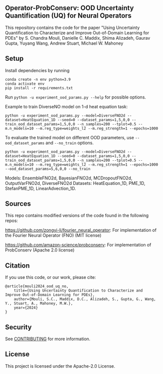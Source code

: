 ## Operator-ProbConserv: OOD Uncertainty Quantification (UQ) for Neural Operators

This repository contains the code for the paper "Using Uncertainty Quantification to Characterize and Improve Out-of-Domain Learning for PDEs" by S. Chandra Mouli, Danielle C. Maddix, Shima Alizadeh, Gaurav Gupta, Yuyang Wang, Andrew Stuart, Michael W. Mahoney

## Setup
Install dependencies by running
```
conda create -n env python=3.9
conda activate env
pip install -r requirements.txt
```

Run `python -u experiment_ood_params.py --help` for possible options.

Example to train DiverseNO model on 1-d heat equation task:
```
python -u experiment_ood_params.py --model=DiverseFNO2d --dataset=HeatEquation_1D --seed=0 --dataset_params=1,5,0,0 --train_ood_dataset_params=1,5,0,0 --n_samples=200 --tplot=0.5 --m.n_models=10 --m.reg_type=weights_l2 --m.reg_strength=1 --epochs=1000
```

To evaluate the trained model on different OOD parameters, use `--ood_dataset_params` and `--no_train` options.
```
python -u experiment_ood_params.py --model=DiverseFNO2d --dataset=HeatEquation_1D --seed=0 --dataset_params=1,5,0,0 --train_ood_dataset_params=1,5,0,0 --n_samples=200 --tplot=0.5 --m.n_models=10 --m.reg_type=weights_l2 --m.reg_strength=1 --epochs=1000 --ood_dataset_params=5,6,0,0 --no_train
```

Models: EnsembleFNO2d, BayesianFNO2d, MCDropoutFNO2d, OutputVarFNO2d, DiverseFNO2d
Datasets: HeatEquation_1D, PME_1D, StefanPME_1D, LinearAdvection_1D.

## Sources
This repo contains modified versions of the code found in the following repos:

https://github.com/zongyi-li/fourier_neural_operator: For implementation of the Fourier Neural Operator (FNO) (MIT license)

https://github.com/amazon-science/probconserv: For implementation of ProbConserv (Apache 2.0 license)

## Citation
If you use this code, or our work, please cite: 

```
@article{mouli2024_ood_uq_no,
    title={Using Uncertainty Quantification to Characterize and Improve Out-of-Domain Learning for PDEs},
    author={Mouli, S.C., Maddix, D.C., Alizadeh, S., Gupta, G., Wang, Y., Stuart, A., Mahoney, M.W.},
    year={2024}
}
```

## Security

See [CONTRIBUTING](CONTRIBUTING.md#security-issue-notifications) for more information.

## License

This project is licensed under the Apache-2.0 License.

